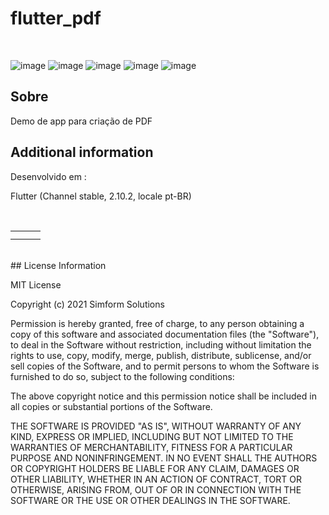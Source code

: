 # flutter_pdf

</br>

![image](https://img.shields.io/badge/Flutter-02569B?style=for-the-badge&logo=flutter&logoColor=white)
![image](https://img.shields.io/badge/Supabase-181818?style=for-the-badge&logo=supabase&logoColor=white)
![image](https://img.shields.io/badge/PostgreSQL-316192?style=for-the-badge&logo=postgresql&logoColor=white)
![image](https://img.shields.io/badge/Android-3DDC84?style=for-the-badge&logo=android&logoColor=white)
![image](https://img.shields.io/badge/iOS-000000?style=for-the-badge&logo=ios&logoColor=white)
</br>

## Sobre

Demo de app para criação de PDF

## Additional information

Desenvolvido em :</br>

Flutter (Channel stable, 2.10.2, locale pt-BR)

</br>
<table align="center" border="0" cellpadding="1" cellspacing="1" style="width:650px;">
	<tbody>
		<tr>
			<td><img alt="" src="https://user-images.githubusercontent.com/31604881/157287739-375094dd-3ccf-4818-bb88-848946c3b8f9.png" style="width: 290px height: 500px;" /></td>
			<td><img alt="" src="https://user-images.githubusercontent.com/31604881/157287743-4c419aec-67ca-4963-b8cc-900d5520d470.png" style="width: 290px height: 500px;" /></td>
			<td><img alt="" src="https://user-images.githubusercontent.com/31604881/157287746-6a57fa54-5bb6-4197-b615-54ac57e90ac8.png" style="width: 290px height: 500px;" /></td>
        </tr>        
		<tr>
			<td><img alt="" src="https://user-images.githubusercontent.com/31604881/157287748-4d8f8730-e879-45b5-93e9-25efd643c9d7.png" style="width: 290px height: 500px;" /></td>
			<td><img alt="" src="https://user-images.githubusercontent.com/31604881/157287753-6eec1a0d-fca1-4003-9411-24a560f0614a.png" style="width: 290px height: 500px;" /></td>
			<td><img alt="" src="https://user-images.githubusercontent.com/31604881/157287755-702cf5e8-9d3a-49d3-8f08-73483d0b5944.png" style="width: 290px height: 500px;" /></td>
        </tr>        
	</tbody>
</table>

</br>
## License Information

MIT License

Copyright (c) 2021 Simform Solutions

Permission is hereby granted, free of charge, to any person obtaining a copy
of this software and associated documentation files (the "Software"), to deal
in the Software without restriction, including without limitation the rights
to use, copy, modify, merge, publish, distribute, sublicense, and/or sell
copies of the Software, and to permit persons to whom the Software is
furnished to do so, subject to the following conditions:

The above copyright notice and this permission notice shall be included in all
copies or substantial portions of the Software.

THE SOFTWARE IS PROVIDED "AS IS", WITHOUT WARRANTY OF ANY KIND, EXPRESS OR
IMPLIED, INCLUDING BUT NOT LIMITED TO THE WARRANTIES OF MERCHANTABILITY,
FITNESS FOR A PARTICULAR PURPOSE AND NONINFRINGEMENT. IN NO EVENT SHALL THE
AUTHORS OR COPYRIGHT HOLDERS BE LIABLE FOR ANY CLAIM, DAMAGES OR OTHER
LIABILITY, WHETHER IN AN ACTION OF CONTRACT, TORT OR OTHERWISE, ARISING FROM,
OUT OF OR IN CONNECTION WITH THE SOFTWARE OR THE USE OR OTHER DEALINGS IN THE
SOFTWARE.
